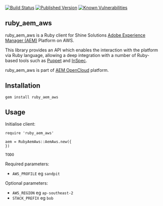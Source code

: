 [![Build Status](https://img.shields.io/travis/shinesolutions/ruby_aem.svg)](http://travis-ci.org/shinesolutions/ruby_aem)
[![Published Version](https://badge.fury.io/rb/ruby_aem.svg)](https://rubygems.org/gems/ruby_aem)
[![Known Vulnerabilities](https://snyk.io/test/github/shinesolutions/ruby_aem_aws/badge.svg)](https://snyk.io/test/github/shinesolutions/ruby_aem_aws)

ruby_aem_aws
------------

ruby_aem_aws is a Ruby client for Shine Solutions [Adobe Experience Manager (AEM)](http://www.adobe.com/au/marketing-cloud/enterprise-content-management.html) Platform on AWS.

This library provides an API which enables the interaction with the platform via Ruby language, allowing a deep integration with a number of Ruby-based tools such as [Puppet](https://puppet.com/) and [InSpec](https://www.inspec.io/).

ruby_aem_aws is part of [AEM OpenCloud](https://aemopencloud.io) platform.

Installation
------------

    gem install ruby_aem_aws

Usage
-----

Initialise client:

    require 'ruby_aem_aws'

    aem = RubyAemAws::AemAws.new({
    })

    TODO

Required parameters:

- `AWS_PROFILE` eg `sandpit`

Optional parameters:

- `AWS_REGION` eg `ap-southeast-2`
- `STACK_PREFIX` eg `bob`
